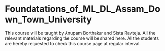 # Foundatations_of_ML_DL_Assam_Down_Town_University
This course will be taught by Anupam Borthakur and Sista Raviteja. All the relevant materials regarding the course will be shared here. All the students are hereby requested to check this course page at regular interval.
